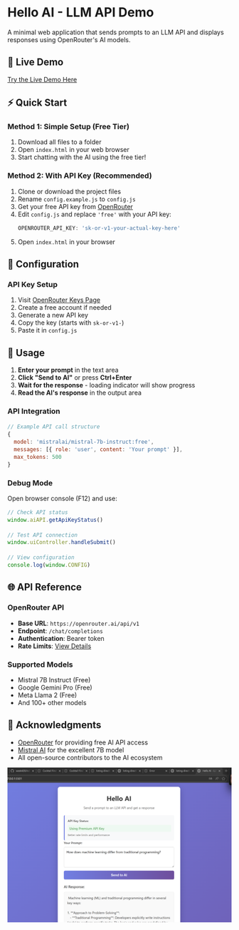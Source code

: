 # Hello AI - LLM API Demo

A minimal web application that sends prompts to an LLM API and displays responses using OpenRouter's AI models.


## 🚀 Live Demo

[Try the Live Demo Here](https://kateryna-abramova-auk.github.io/Week2Task/) 

## ⚡ Quick Start

### Method 1: Simple Setup (Free Tier)
1. Download all files to a folder
2. Open `index.html` in your web browser
3. Start chatting with the AI using the free tier!

### Method 2: With API Key (Recommended)
1. Clone or download the project files
2. Rename `config.example.js` to `config.js`
3. Get your free API key from [OpenRouter](https://openrouter.ai/keys)
4. Edit `config.js` and replace `'free'` with your API key:
   ```javascript
   OPENROUTER_API_KEY: 'sk-or-v1-your-actual-key-here'
   ```
5. Open `index.html` in your browser

## 🔧 Configuration

### API Key Setup
1. Visit [OpenRouter Keys Page](https://openrouter.ai/keys)
2. Create a free account if needed
3. Generate a new API key
4. Copy the key (starts with `sk-or-v1-`)
5. Paste it in `config.js`

## 🎯 Usage

1. **Enter your prompt** in the text area
2. **Click "Send to AI"** or press **Ctrl+Enter**
3. **Wait for the response** - loading indicator will show progress
4. **Read the AI's response** in the output area

### API Integration
```javascript
// Example API call structure
{
  model: 'mistralai/mistral-7b-instruct:free',
  messages: [{ role: 'user', content: 'Your prompt' }],
  max_tokens: 500
}
```

### Debug Mode
Open browser console (F12) and use:
```javascript
// Check API status
window.aiAPI.getApiKeyStatus()

// Test API connection
window.uiController.handleSubmit()

// View configuration
console.log(window.CONFIG)
```

## 🌐 API Reference

### OpenRouter API
- **Base URL**: `https://openrouter.ai/api/v1`
- **Endpoint**: `/chat/completions`
- **Authentication**: Bearer token
- **Rate Limits**: [View Details](https://openrouter.ai/docs#limits)

### Supported Models
- Mistral 7B Instruct (Free)
- Google Gemini Pro (Free)
- Meta Llama 2 (Free)
- And 100+ other models

## 🙏 Acknowledgments

- [OpenRouter](https://openrouter.ai) for providing free AI API access
- [Mistral AI](https://mistral.ai) for the excellent 7B model
- All open-source contributors to the AI ecosystem


![alt text](image.png)
